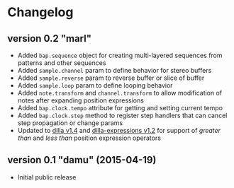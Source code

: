 # Changelog

## version 0.2 "marl"

- Added ```bap.sequence``` object for creating multi-layered sequences from patterns and other sequences
- Added ```sample.channel``` param to define behavior for stereo buffers
- Added ```sample.reverse``` param to reverse buffer or slice of buffer
- Added ```sample.loop``` param to define looping behavior
- Added ```note.transform``` and ```channel.transform``` to allow modification of notes after expanding position expressions
- Added ```bap.clock.tempo``` attribute for getting and setting current tempo
- Added ```bap.clock.step``` method to register step handlers that can cancel step propagation or change params
- Updated to [dilla v1.4](https://www.npmjs.com/package/dilla) and [dilla-expressions v1.2](https://www.npmjs.com/package/dilla-expressions) for support of *greater than* and *less than* position expression operators

## version 0.1 "damu" (2015-04-19)

- Initial public release
